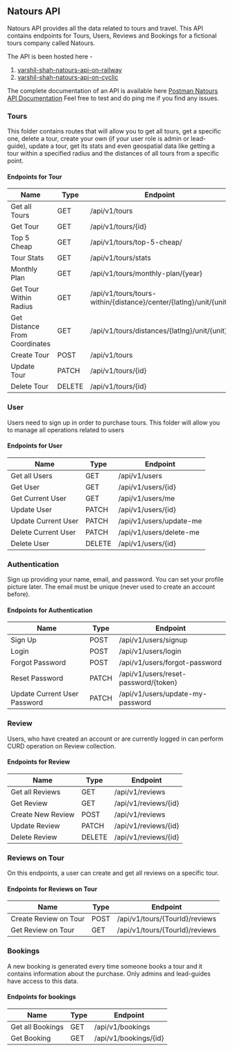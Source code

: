 ## Natours API

Natours API provides all the data related to tours and travel. This API contains endpoints for Tours, Users, Reviews and Bookings for a fictional tours company called Natours.

The API is been hosted here -

1. [varshil-shah-natours-api-on-railway](https://natours-api.up.railway.app/)
2. [varshil-shah-natours-api-on-cyclic](https://varshil-shah-natours-api.cyclic.app/)

The complete documentation of an API is available here [Postman Natours API Documentation]() Feel free to test and do ping me if you find any issues.

### Tours

This folder contains routes that will allow you to get all tours, get a specific one, delete a tour, create your own (if your user role is admin or lead-guide), update a tour, get its stats and even geospatial data like getting a tour within a specified radius and the distances of all tours from a specific point.

#### Endpoints for Tour

| **Name**                      | **Type** | **Endpoint**                                                      |
| ----------------------------- | -------- | ----------------------------------------------------------------- |
| Get all Tours                 | GET      | /api/v1/tours                                                     |
| Get Tour                      | GET      | /api/v1/tours/{id}                                                |
| Top 5 Cheap                   | GET      | /api/v1/tours/top-5-cheap/                                        |
| Tour Stats                    | GET      | /api/v1/tours/stats                                               |
| Monthly Plan                  | GET      | /api/v1/tours/monthly-plan/{year}                                 |
| Get Tour Within Radius        | GET      | /api/v1/tours/tours-within/{distance}/center/{latlng}/unit/{unit} |
| Get Distance From Coordinates | GET      | /api/v1/tours/distances/{latlng}/unit/{unit}                      |
| Create Tour                   | POST     | /api/v1/tours                                                     |
| Update Tour                   | PATCH    | /api/v1/tours/{id}                                                |
| Delete Tour                   | DELETE   | /api/v1/tours/{id}                                                |

### User

Users need to sign up in order to purchase tours. This folder will allow you to manage all operations related to users

#### Endpoints for User

| **Name**            | **Type** | **Endpoint**            |
| ------------------- | -------- | ----------------------- |
| Get all Users       | GET      | /api/v1/users           |
| Get User            | GET      | /api/v1/users/{id}      |
| Get Current User    | GET      | /api/v1/users/me        |
| Update User         | PATCH    | /api/v1/users/{id}      |
| Update Current User | PATCH    | /api/v1/users/update-me |
| Delete Current User | PATCH    | /api/v1/users/delete-me |
| Delete User         | DELETE   | /api/v1/users/{id}      |

### Authentication

Sign up providing your name, email, and password. You can set your profile picture later. The email must be unique (never used to create an account before).

#### Endpoints for Authentication

| **Name**                     | **Type** | **Endpoint**                         |
| ---------------------------- | -------- | ------------------------------------ |
| Sign Up                      | POST     | /api/v1/users/signup                 |
| Login                        | POST     | /api/v1/users/login                  |
| Forgot Password              | POST     | /api/v1/users/forgot-password        |
| Reset Password               | PATCH    | /api/v1/users/reset-password/{token} |
| Update Current User Password | PATCH    | /api/v1/users/update-my-password     |

### Review

Users, who have created an account or are currently logged in can perform CURD operation on Review collection.

#### Endpoints for Review

| **Name**          | **Type** | **Endpoint**         |
| ----------------- | -------- | -------------------- |
| Get all Reviews   | GET      | /api/v1/reviews      |
| Get Review        | GET      | /api/v1/reviews/{id} |
| Create New Review | POST     | /api/v1/reviews      |
| Update Review     | PATCH    | /api/v1/reviews/{id} |
| Delete Review     | DELETE   | /api/v1/reviews/{id} |

### Reviews on Tour

On this endpoints, a user can create and get all reviews on a specific tour.

#### Endpoints for Reviews on Tour

| **Name**              | **Type** | **Endpoint**                   |
| --------------------- | -------- | ------------------------------ |
| Create Review on Tour | POST     | /api/v1/tours/{TourId}/reviews |
| Get Review on Tour    | GET      | /api/v1/tours/{TourId}/reviews |

### Bookings

A new booking is generated every time someone books a tour and it contains information about the purchase. Only admins and lead-guides have access to this data.

#### Endpoints for bookings

| **Name**         | **Type** | **Endpoint**          |
| ---------------- | -------- | --------------------- |
| Get all Bookings | GET      | /api/v1/bookings      |
| Get Booking      | GET      | /api/v1/bookings/{id} |
